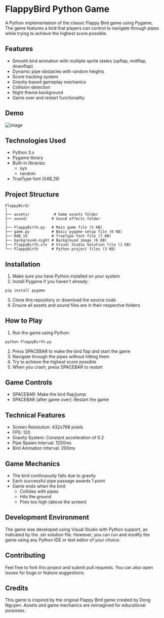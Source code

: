 # FlappyBird Python Game

A Python implementation of the classic Flappy Bird game using Pygame. The game features a bird that players can control to navigate through pipes while trying to achieve the highest score possible.

## Features

- Smooth bird animation with multiple sprite states (upflap, midflap, downflap)
- Dynamic pipe obstacles with random heights
- Score tracking system
- Gravity-based gameplay mechanics
- Collision detection
- Night theme background
- Game over and restart functionality
## Demo
![image](https://github.com/user-attachments/assets/1a843403-0418-4644-8617-4853ebb2a6e6)

## Technologies Used

- Python 3.x
- Pygame library
- Built-in libraries:
  - sys
  - random
- TrueType font (04B_19)

## Project Structure

```
FlappyBird/
│
├── assets/           # Game assets folder
├── sound/           # Sound effects folder
│
├── FlappyBirth.py   # Main game file (5 KB)
├── game.py          # Basic pygame setup file (0 KB)
├── 04B_19           # TrueType font file (7 KB)
├── background-night # Background image (6 KB)
├── FlappyBirth.sln  # Visual Studio Solution file (1 KB)
└── FlappyBirth      # Python project files (3 KB)
```

## Installation

1. Make sure you have Python installed on your system
2. Install Pygame if you haven't already:
```bash
pip install pygame
```
3. Clone this repository or download the source code
4. Ensure all assets and sound files are in their respective folders

## How to Play

1. Run the game using Python:
```bash
python FlappyBirth.py
```
2. Press SPACEBAR to make the bird flap and start the game
3. Navigate through the pipes without hitting them
4. Try to achieve the highest score possible
5. When you crash, press SPACEBAR to restart

## Game Controls

- SPACEBAR: Make the bird flap/jump
- SPACEBAR (after game over): Restart the game

## Technical Features

- Screen Resolution: 432x768 pixels
- FPS: 120
- Gravity System: Constant acceleration of 0.2
- Pipe Spawn Interval: 1200ms
- Bird Animation Interval: 200ms

## Game Mechanics

- The bird continuously falls due to gravity
- Each successful pipe passage awards 1 point
- Game ends when the bird:
  - Collides with pipes
  - Hits the ground
  - Flies too high (above the screen)

## Development Environment

The game was developed using Visual Studio with Python support, as indicated by the .sln solution file. However, you can run and modify the game using any Python IDE or text editor of your choice.

## Contributing

Feel free to fork this project and submit pull requests. You can also open issues for bugs or feature suggestions.

## Credits

This game is inspired by the original Flappy Bird game created by Dong Nguyen. Assets and game mechanics are reimagined for educational purposes.
